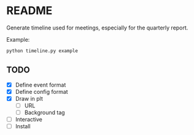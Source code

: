 # README

Generate timeline used for meetings, especially for the quarterly report.

Example:
```bash
python timeline.py example
```

## TODO
- [x] Define event format
- [x] Define config format
- [x] Draw in plt
    - [ ] URL
    - [ ] Background tag
- [ ] Interactive
- [ ] Install